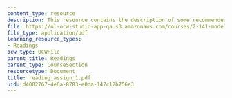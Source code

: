 ```yaml
---
content_type: resource
description: This resource contains the description of some recommended readings.
file: https://ol-ocw-studio-app-qa.s3.amazonaws.com/courses/2-141-modeling-and-simulation-of-dynamic-systems-fall-2006/d40027674e6a8783e0da147c12b756e3_reading_assign_1.pdf
file_type: application/pdf
learning_resource_types:
- Readings
ocw_type: OCWFile
parent_title: Readings
parent_type: CourseSection
resourcetype: Document
title: reading_assign_1.pdf
uid: d4002767-4e6a-8783-e0da-147c12b756e3
---
```

